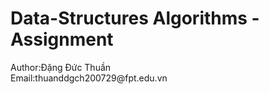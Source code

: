 <h1> Data-Structures Algorithms - Assignment  </h1>
<a>Author:Đặng Đức Thuần</a>
<br>
<a>Email:thuanddgch200729@fpt.edu.vn</a>
